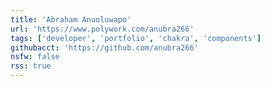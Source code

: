 ```yaml
---
title: 'Abraham Anuoluwapo'
url: 'https://www.polywork.com/anubra266'
tags: ['developer', 'portfolio', 'chakra', 'components']
githubacct: 'https://github.com/anubra266'
nsfw: false
rss: true
---
```

